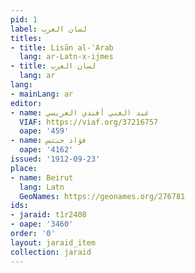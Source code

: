 ```yaml
---
pid: 1
label: لسان العرب
titles:
- title: Lisān al-ʿArab
  lang: ar-Latn-x-ijmes
- title: لسان العرب
  lang: ar
lang:
- mainLang: ar
editor:
- name: عبد الغني أفندي العريسي
  VIAF: https://viaf.org/37216757
  oape: '459'
- name: فؤاد حنتس
  oape: '4162'
issued: '1912-09-23'
place:
- name: Beirut
  lang: Latn
  GeoNames: https://geonames.org/276781
ids:
- jaraid: t1r2408
- oape: '3460'
order: '0'
layout: jaraid_item
collection: jaraid
---
```

